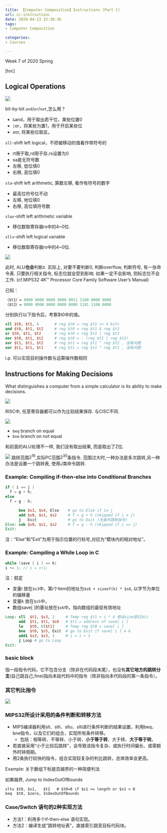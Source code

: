 ```yaml
---
title: 【Computer Composition】Instructions (Part C)
url: cc-instructionc
date: 2020-04-13 15:38:36
tags: 
- Computer Composition

categories: 
- Courses

---
```


Week 7 of 2020 Spring

<!--more-->

[toc]


## Logical Operations

![](./img/04-13-15-37-30.png)

bit-by-bit `and`/`or`/`not`,怎么用？
- `&`and，用于取出若干位，某些位置0
- `|`or，将某些为置1，用于开启某些位
- xor, 将某些位取反。

`sll`-shift left logical，不把被移动的值看作带符号的
- rt用于取,rd用于存,rs设置为0
- sa是无符号数
- 左移, 低位填0
- 右移, 高位填0

`sla`-shift left arithmetic, 算数左移, 看作有符号的数字
- 最高位符号位不动
- 左移, 地位填0
- 右移, 高位填符号数

`slav`-shift left arithmetic variable
- 移位数取寄存器rs中的4~0位.

`sllv`-shift left logical variable
- 移位数取寄存器rs中的4~0位.

![](./img/04-15-08-16-20.png)

此时, ALU**也会**判断z. 实际上, 对要不要判断0, 判断overflow, 判断符号, 有一张命令表. 只要执行相关指令, 标志位就会受到影响. 如果一定不会影响, 则标志位不会工作. (cf.MIPS32 4K™ Processor Core Family Software User’s Manual)

已知：
```MIPS
（$t1）= 0000 0000 0000 0000 0011 1100 0000 0000
（$t2）= 0000 0000 0000 0000 0000 1101 1100 0000
```

分别执行以下指令后，考察$t0中的值。
```MIPS
sll $t0, $t1, 4       # reg $t0 = reg $t1 << 4 bits
and $t0, $t1, $t2     # reg $t0 = reg $t1 & reg $t2
or $t0, $t1, $t2      # reg $t0 = reg $t1 | reg $t2
nor $t0, $t1, $t2     # reg $t0 = - (reg $t1 | reg $t2)
xor $t1, $t1, $t2     # reg $t1 = reg $t1 ^ reg $t2 , 没有问题
xor $t1, $t1, $t1     # reg $t1 = reg $t1 ^ reg $t1 , 没有问题
```

i.p. 可以实现目的操作数与运算操作数相同


## Instructions for Making Decisions

What distinguishes a computer from a simple calculator is its ability to
make decisions.

![](./img/04-15-08-30-54.png)

RISC中, 任意寄存器都可以作为比较结果保存. 与CISC不同.

![](./img/04-15-08-39-00.png)

- `beq` branch on equal
- `bne` branch on not equal

和前面的ALU处理不一样, 我们没有取出结果, 而是取出了Z位.

![](./img/04-15-08-41-07.png)
跳转范围$2^{16}$,实际PC范围$2^30$条指令. 范围过大时,一种办法是多次跳转,另一种办法是设置一个跳转表, 使用J类命令跳转.

### Example: Compiling if-then-else into Conditional Branches
```C
if ( i == j )
  f = g + h;
else
  f = g - h;
```

```MIPS
      bne $s3, $s4, Else    # go to Else if i≠ j
      add $s0, $s1, $s2     # f = g + h (skipped if i ≠ j)
      j   Exit              # go to Exit (无条件跳转指令)
Else: sub $s0, $s1, $s2     # f = g - h (skipped if i == j)
Exit:
```


注：“Else”和“Exit”为用于指示位置的行标号,对应为“模块内的相对地址”。

### Example: Compiling a While Loop in C

```C
while (save [ i ] == k)
i += 1; // i = i+1;
```
注：假定
- 变量i 放在`$s3`中，第i个item的地址为`$s6 + sizeof(k) * $s6`, 以字节为单位的偏移量
- 变量k 放在`$s5`中，
- 数组save[ ]的基址放在`$s6`中。指向数组的最低有效地址

```MIPS
Loop: sll  $t1, $s3, 2     # Temp reg $t1 = i * 4 假设size是32bit
      add  $t1, $t1, $s6   # $t1 = address of save[ i ]
      lw   $t0, 0($t1)     # Temp reg $t0 = save[ i ]
      bne  $t0, $s5, Exit  # go to Exit if save[ i ] ≠ k
      addi $s3, $s3, 1     # i = i + 1
      j Loop # go to Loop
Exit:
```


### basic block

指一段指令代码，它不包含分支（除非在代码段末尾），也没有**其它地方的跳转分支**(自己跳自己,fine)指向本段代码中的指令（除非指向本代码段的第一条指令）。

### 其它判比指令

![](./img/04-15-09-35-36.png)


### MIPS32所设计采用的条件判断和转移方法

- MIPS编译器利用slt、slti、sltu、slti进行条件判断的结果设置，利用beq、bne指令，以及它们的组合，实现所有条件转移。
  - 包括：相等转、不等转、小于转、**小于等于转**、大于转、**大于等于转**。
- 若直接采用“小于比较后跳转”，会导致该指令复杂、或执行时间偏长、或需额外时钟周期。
- 用2条执行较快的指令，组合实现较复杂的判比跳转，总体效率会更高。

Example: 关于数组下标是否越界的一种简便判法

如果越界, Jump to IndexOutOfBounds
```
sltu $t0, $s1,   $t2   # $t0=0 if $s1 >= length or $s1 < 0
beq  $t0, $zero, IndexOutOfBounds
```

### Case/Switch 语句的2种实现方法

- 方法1：利用多个if-then-else 语句实现。
- 方法2：编译生成“跳转地址表”，直接索引跳至目标代码块。